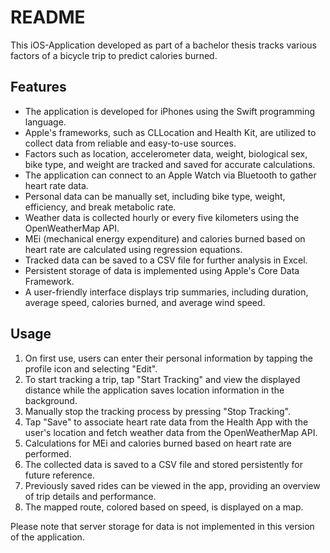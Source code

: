 # README

This iOS-Application developed as part of a bachelor thesis tracks various factors of a bicycle trip to predict calories burned.

## Features
- The application is developed for iPhones using the Swift programming language.
- Apple's frameworks, such as CLLocation and Health Kit, are utilized to collect data from reliable and easy-to-use sources.
- Factors such as location, accelerometer data, weight, biological sex, bike type, and weight are tracked and saved for accurate calculations.
- The application can connect to an Apple Watch via Bluetooth to gather heart rate data.
- Personal data can be manually set, including bike type, weight, efficiency, and break metabolic rate.
- Weather data is collected hourly or every five kilometers using the OpenWeatherMap API.
- MEi (mechanical energy expenditure) and calories burned based on heart rate are calculated using regression equations.
- Tracked data can be saved to a CSV file for further analysis in Excel.
- Persistent storage of data is implemented using Apple's Core Data Framework.
- A user-friendly interface displays trip summaries, including duration, average speed, calories burned, and average wind speed.

## Usage
1. On first use, users can enter their personal information by tapping the profile icon and selecting "Edit".
2. To start tracking a trip, tap "Start Tracking" and view the displayed distance while the application saves location information in the background.
3. Manually stop the tracking process by pressing "Stop Tracking".
4. Tap "Save" to associate heart rate data from the Health App with the user's location and fetch weather data from the OpenWeatherMap API.
5. Calculations for MEi and calories burned based on heart rate are performed.
6. The collected data is saved to a CSV file and stored persistently for future reference.
7. Previously saved rides can be viewed in the app, providing an overview of trip details and performance.
8. The mapped route, colored based on speed, is displayed on a map.

Please note that server storage for data is not implemented in this version of the application.

